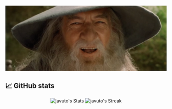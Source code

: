 [![header](./nod.gif)](https://javuto.net)

## 📈 GitHub stats

<div class="badges-githubstats">
  <p align="center">
    <img src="https://github-readme-stats-javuto.vercel.app/api?username=javuto&theme=tokyonight&show_icons=true&hide_border=true&count_private=true&include_all_commits=true&rank_icon=percentile" alt="javuto's Stats" height="165">
    <img src="https://github-readme-streak-stats.herokuapp.com/?user=javuto&theme=tokyonight&hide_border=true" alt="javuto's Streak" height="165">
  </p>
</div>
